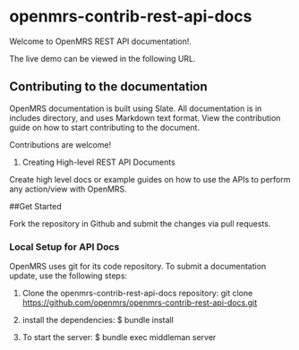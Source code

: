 # openmrs-contrib-rest-api-docs

Welcome to OpenMRS REST API documentation!.

The live demo can be viewed in the following URL.

## Contributing to the documentation

OpenMRS documentation is built using Slate. All documentation is in includes directory, and uses Markdown text format. 
View the contribution guide on how to start contributing to the document.

Contributions are welcome!

1. Creating High-level REST API Documents

Create high level docs or example guides on how to use the APIs to perform any action/view with OpenMRS. 

##Get Started 

Fork the repository in Github and submit the changes via pull requests.

### Local Setup for API Docs

OpenMRS uses git for its code repository. To submit a documentation update, use the following steps:

1. Clone the openmrs-contrib-rest-api-docs repository: git clone https://github.com/openmrs/openmrs-contrib-rest-api-docs.git

2. install the dependencies: $ bundle install

3. To start the server: $ bundle exec middleman server

